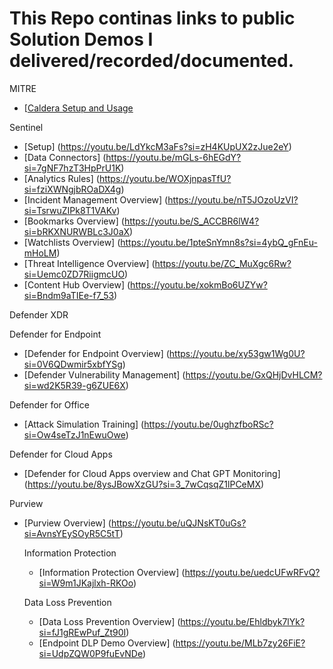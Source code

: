# This Repo continas links to public Solution Demos I delivered/recorded/documented.

MITRE
- [[Caldera Setup and Usage]([url](https://youtu.be/Tq5QKw8VXjQ?si=aj82lQrLTnPWh_nS))

Sentinel
- [Setup] (https://youtu.be/LdYkcM3aFs?si=zH4KUpUX2zJue2eY)
- [Data Connectors] (https://youtu.be/mGLs-6hEGdY?si=7gNF7hzT3HpPrU1K)
- [Analytics Rules] (https://youtu.be/WOXjnpasTfU?si=fziXWNgjbROaDX4g)
- [Incident Management Overview] (https://youtu.be/nT5JOzoUzVI?si=TsrwuZIPk8T1VAKv)
- [Bookmarks Overview] (https://youtu.be/S_ACCBR6lW4?si=bRKXNURWBLc3J0aX)
- [Watchlists Overview] (https://youtu.be/1pteSnYmn8s?si=4ybQ_gFnEu-mHoLM)
- [Threat Intelligence Overview] (https://youtu.be/ZC_MuXgc6Rw?si=Uemc0ZD7RiigmcUO)
- [Content Hub Overview] (https://youtu.be/xokmBo6UZYw?si=Bndm9aTIEe-f7_53)

Defender XDR

  Defender for Endpoint
  - [Defender for Endpoint Overview] (https://youtu.be/xy53gw1Wg0U?si=0V6QDwmir5xbfYSg)
  - [Defender Vulnerability Management] (https://youtu.be/GxQHjDvHLCM?si=wd2K5R39-g6ZUE6X)

  Defender for Office
  - [Attack Simulation Training] (https://youtu.be/0ughzfboRSc?si=Ow4seTzJ1nEwuOwe)

  Defender for Cloud Apps
  - [Defender for Cloud Apps overview and Chat GPT Monitoring] (https://youtu.be/8ysJBowXzGU?si=3_7wCqsqZ1lPCeMX)

Purview
- [Purview Overview] (https://youtu.be/uQJNsKT0uGs?si=AvnsYEySOyR5C5tT)

  Information Protection
  - [Information Protection Overview] (https://youtu.be/uedcUFwRFvQ?si=W9m1JKajlxh-RKOo)

  Data Loss Prevention
  - [Data Loss Prevention Overview] (https://youtu.be/Ehldbyk7lYk?si=fJ1gREwPuf_Zt90I)
  - [Endpoint DLP Demo Overview] (https://youtu.be/MLb7zy26FiE?si=UdpZQW0P9fuEvNDe)
